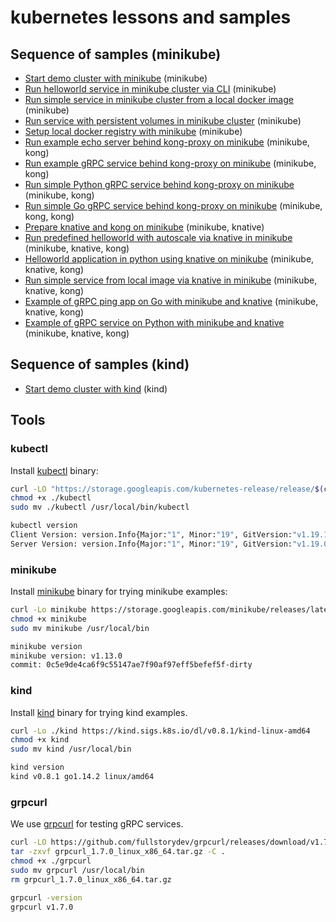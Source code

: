 # kubernetes lessons and samples

## Sequence of samples (minikube)

- [Start demo cluster with minikube](./minikube_empty_cluster/README.md) (minikube)
- [Run helloworld service in minikube cluster via CLI](./minikube_helloworld/README.md) (minikube)
- [Run simple service in minikube cluster from a local docker image](./minikube_local_image/README.md) (minikube)
- [Run service with persistent volumes in minikube cluster](./minikube_shared_dirs/README.md) (minikube)
- [Setup local docker registry with minikube](./minikube_local_registry/README.md) (minikube)
- [Run example echo server behind kong-proxy on minikube](./minikube_kong_echo/README.md) (minikube, kong)
- [Run example gRPC service behind kong-proxy on minikube](./minikube_kong_grpc/README.md) (minikube, kong)
- [Run simple Python gRPC service behind kong-proxy on minikube](./minikube_kong_grpc_py/README.md) (minikube, kong)
- [Run simple Go gRPC service behind kong-proxy on minikube](./minikube_kong_grpc_go/README.md) (minikube, kong, kong)
- [Prepare knative and kong on minikube](./minikube_knative_kong_prepare/README.md) (minikube, knative)
- [Run predefined helloworld with autoscale via knative in minikube](./minikube_knative_helloworld/README.md) (minikube, knative, kong)
- [Helloworld application in python using knative on minikube](./minikube_knative_helloworld_py/README.md) (minikube, knative, kong)
- [Run simple service from local image via knative in minikube](./minikube_knative_simple/README.md) (minikube, knative, kong)
- [Example of gRPC ping app on Go with minikube and knative](./minikube_knative_grpc_go/README.md) (minikube, knative, kong)
- [Example of gRPC service on Python with minikube and knative](./minikube_knative_grpc_py/README.md) (minikube, knative, kong)

## Sequence of samples (kind)

- [Start demo cluster with kind](./kind_empty_cluster) (kind)

## Tools

### kubectl

Install [kubectl](https://kubernetes.io/docs/reference/kubectl/overview/) binary:

```bash
curl -LO "https://storage.googleapis.com/kubernetes-release/release/$(curl -s https://storage.googleapis.com/kubernetes-release/release/stable.txt)/bin/linux/amd64/kubectl"
chmod +x ./kubectl
sudo mv ./kubectl /usr/local/bin/kubectl

kubectl version
Client Version: version.Info{Major:"1", Minor:"19", GitVersion:"v1.19.1", GitCommit:"206bcadf021e76c27513500ca24182692aabd17e", GitTreeState:"clean", BuildDate:"2020-09-09T11:26:42Z", GoVersion:"go1.15", Compiler:"gc", Platform:"linux/amd64"}
Server Version: version.Info{Major:"1", Minor:"19", GitVersion:"v1.19.0", GitCommit:"e19964183377d0ec2052d1f1fa930c4d7575bd50", GitTreeState:"clean", BuildDate:"2020-08-26T14:23:04Z", GoVersion:"go1.15", Compiler:"gc", Platform:"linux/amd64"}
```

### minikube

Install [minikube](https://kubernetes.io/docs/setup/learning-environment/minikube/) binary for trying minikube examples:

```bash
curl -Lo minikube https://storage.googleapis.com/minikube/releases/latest/minikube-linux-amd64
chmod +x minikube
sudo mv minikube /usr/local/bin

minikube version
minikube version: v1.13.0
commit: 0c5e9de4ca6f9c55147ae7f90af97eff5befef5f-dirty
```

### kind

Install [kind](https://kind.sigs.k8s.io/) binary for trying kind examples.

```bash
curl -Lo ./kind https://kind.sigs.k8s.io/dl/v0.8.1/kind-linux-amd64
chmod +x kind
sudo mv kind /usr/local/bin

kind version
kind v0.8.1 go1.14.2 linux/amd64
```

### grpcurl

We use [grpcurl](https://github.com/fullstorydev/grpcurl) for testing gRPC services.

```bash
curl -LO https://github.com/fullstorydev/grpcurl/releases/download/v1.7.0/grpcurl_1.7.0_linux_x86_64.tar.gz
tar -zxvf grpcurl_1.7.0_linux_x86_64.tar.gz -C .
chmod +x ./grpcurl
sudo mv grpcurl /usr/local/bin
rm grpcurl_1.7.0_linux_x86_64.tar.gz

grpcurl -version
grpcurl v1.7.0
```
